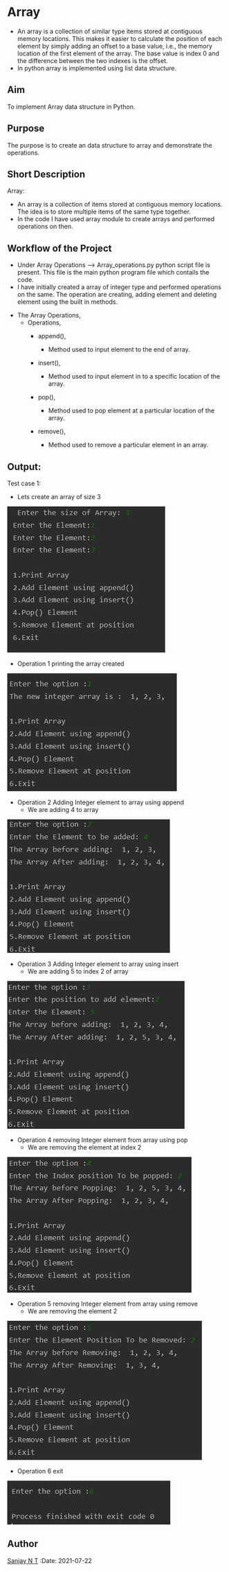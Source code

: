 # Array
- An array is a collection of similar type items stored at contiguous memory locations.  This makes it easier to calculate the position of each element by simply adding an offset to a base value, i.e., the memory location of the first element of the array. The base value is index 0 and the difference between the two indexes is the offset. 
- In python array is implemented using list data structure.

## Aim
To implement Array data structure in Python.


## Purpose
The purpose is to create an data structure to array and demonstrate the operations.


## Short Description
Array:
- An array is a collection of items stored at contiguous memory locations. The idea is to store multiple items of the same type together.
- In the code I have used array module to create arrays and performed operations on then.


## Workflow of the Project
- Under Array Operations --> Array_operations.py python script file is present. This file is the main python program file which contails the code.
- I have initially created a array of integer type and performed operations on the same. The operation are creating, adding element and deleting element using the built in methods.

* The Array Operations,
    - Operations,
        - append(), 
            - Method used to input element to the end of array.
        - insert(), 
            - Method used to input element in to a specific location of the array.
        - pop(), 
            - Method used to pop element at a particular location of the array. 

        - remove(), 
            - Method used to remove a particular element in an array. 
         
 ## Output:
Test case 1:
- Lets create an array of size 3 
<img src="../Array Operations/Images/Output1_part1.png">

- Operation 1 printing the array created  
<img src="../Array Operations/Images/Output1_part2.png">

- Operation 2 Adding Integer element to array using append  
    - We are adding 4 to array
<img src="../Array Operations/Images/Output1_part3.png">

- Operation 3 Adding Integer element to array using insert
    - We are adding 5 to index 2 of array 
<img src="../Array Operations/Images/Output1_part4.png">

- Operation 4 removing Integer element from array using pop
    - We are removing the element at index 2
<img src="../Array Operations/Images/Output1_part5.png">

- Operation 5 removing Integer element from array using remove
    - We are removing the element 2
<img src="../Array Operations/Images/Output1_part6.png">

- Operation 6 exit
<img src="../Array Operations/Images/Output1_part7.png">

## Author
[Sanjay N T](https://github.com/sanjay-nt)
:Date: 2021-07-22
